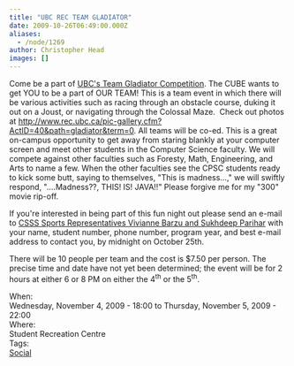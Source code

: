```yaml
---
title: "UBC REC TEAM GLADIATOR"
date: 2009-10-26T06:49:00.000Z
aliases:
  - /node/1269
author: Christopher Head
images: []
---
```


<div class="field field-name-body field-type-text-with-summary field-label-hidden"><div class="field-items"><div class="field-item even"><p>Come be a part of <a href="http://www.rec.ubc.ca/events/gladiator/">UBC&apos;s Team Gladiator Competition</a>.&#xA0;The CUBE&#xA0;wants to get&#xA0;YOU to be a part of&#xA0;OUR TEAM!&#xA0;This is a team event in which there will be various activities such as racing through an obstacle course,&#xA0;duking&#xA0;it out on a Joust, or navigating through&#xA0;the Colossal&#xA0;Maze.&#xA0; Check out photos at <a href="http://www.rec.ubc.ca/pic-gallery.cfm?ActID=40&amp;path=gladiator&amp;term=0">http://www.rec.ubc.ca/pic-gallery.cfm?ActID=40&amp;path=gladiator&amp;term=0</a>. All teams will be co-ed. This is a great on-campus opportunity to get away from staring blankly at your computer screen and meet other students in the Computer Science faculty. We&#xA0;will compete against other faculties such as Foresty, Math, Engineering, and Arts to name a few.&#xA0;When the other faculties see the CPSC students ready to kick some butt, saying to themselves, &quot;This is&#xA0;madness...,&quot; we will swiftly respond, &quot;....Madness??, THIS! IS! JAVA!!&quot; Please forgive me&#xA0;for my &quot;300&quot; movie rip-off.</p>
<p>If you&apos;re interested in being part of this fun night out please send an e-mail to <a href="/cdn-cgi/l/email-protection#94e7e4fbe6e0e7d4e0fcf1f7e1f6f1baf7f5">CSSS Sports Representatives Vivianne Barzu and Sukhdeep Parihar</a>&#xA0;with your name, student number,&#xA0;phone number, program year, and best e-mail address to contact you, by midnight on October 25th.
</p><p>There will be 10 people per team and the cost is $7.50 per person. The precise time and date have not yet been determined; the event will be for 2 hours at either 6 or 8 PM on either the 4<sup>th</sup> or the 5<sup>th</sup>.</p>
</div></div></div><div class="field field-name-field-dates field-type-datetime field-label-above"><div class="field-label">When:&#xA0;</div><div class="field-items"><div class="field-item even"><span class="date-display-range"><span class="date-display-start">Wednesday, November 4, 2009 - 18:00</span> to <span class="date-display-end">Thursday, November 5, 2009 - 22:00</span></span></div></div></div><div class="field field-name-field-location field-type-text field-label-above"><div class="field-label">Where:&#xA0;</div><div class="field-items"><div class="field-item even">Student Recreation Centre</div></div></div>    <footer>
    <div class="field field-name-field-tags field-type-taxonomy-term-reference field-label-above"><div class="field-label">Tags:&#xA0;</div><div class="field-items"><div class="field-item even"><a href="/social">Social</a></div></div></div>      </footer>
